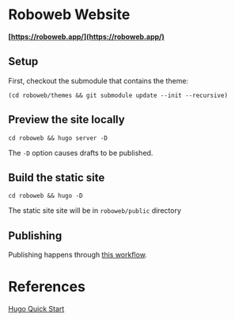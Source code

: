 # Roboweb Website

**[https://roboweb.app/](https://roboweb.app/)**


## Setup

First, checkout the submodule that contains the theme:

```
(cd roboweb/themes && git submodule update --init --recursive)
```

## Preview the site locally

```
cd roboweb && hugo server -D
```

The `-D` option causes drafts to be published.

## Build the static site

```
cd roboweb && hugo -D
```

The static site site will be in `roboweb/public` directory

## Publishing

Publishing happens through [this workflow](./github/workflows/gh-pages.yaml).

# References

[Hugo Quick Start](https://gohugo.io/getting-started/quick-start/)
